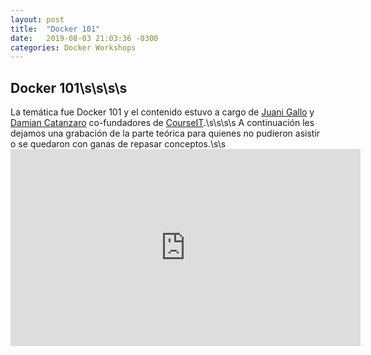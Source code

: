 ```yaml
---
layout: post
title:  "Docker 101"
date:   2019-08-03 21:03:36 -0300
categories: Docker Workshops
---
```


## Docker 101\s\s\s\s
La temática fue Docker 101 y el contenido estuvo a cargo de [Juani Gallo](https://www.linkedin.com/in/juangallo/) y [Damian Catanzaro](https://www.linkedin.com/in/damiancatanzaro/) co-fundadores de [CourseIT](https://courseit.com.ar).\s\s\s\s
A continuación les dejamos una grabación de la parte teórica para quienes no pudieron asistir o se quedaron con ganas de repasar conceptos.\s\s<iframe width="560" height="315" src="https://www.youtube.com/embed/U1I9mi6kLxA" frameborder="0" allow="accelerometer; autoplay; encrypted-media; gyroscope; picture-in-picture" allowfullscreen></iframe>
